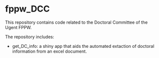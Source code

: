# fppw_DCC

This repository contains code related to the Doctoral Committee of the Ugent FPPW. 

The repository includes:

- get_DC_info: a shiny app that aids the automated extaction of doctoral information from an excel document.